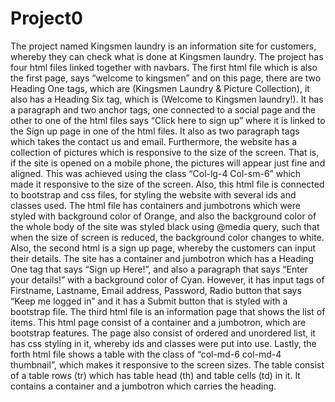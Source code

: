 # Project0
The project named Kingsmen laundry is an information site for customers, whereby they can check what is done at Kingsmen laundry. The project has four html files linked together with navbars. The first html file which is also the first page, says “welcome to kingsmen” and on this page, there are two Heading One tags, which are (Kingsmen Laundry & Picture Collection), it also has a Heading Six tag, which is (Welcome to Kingsmen laundry!). It has a paragraph and two anchor tags, one connected to a social page and the other to one of the html files says “Click here to sign up” where it is linked to the Sign up page in one of the html files. It also as two paragraph tags which takes the contact us and email. 
Furthermore, the website has a collection of pictures which is responsive to the size of the screen. That is, if the site is opened on a mobile phone, the pictures will appear just fine and aligned. This was achieved using the class “Col-lg-4 Col-sm-6” which made it responsive to the size of the screen. Also, this html file is connected to bootstrap and css files, for styling the website with several ids and classes used. The html file has containers and jumbotrons which were styled with background color of Orange, and also the background color of the whole body of the site was styled black using @media query, such that when the size of screen is reduced, the background color changes to white.
Also, the second html is a sign up page, whereby the customers can input their details. The site has a container and jumbotron which has a Heading One tag that says “Sign up Here!”, and also a paragraph that says “Enter your details!” with a background color of Cyan. However, it has input tags of Firstname, Lastname, Email address, Password, Radio button that says “Keep me logged in” and it has a Submit button that is styled with a bootstrap file.
The third html file is an information page that shows the list of items. This html page consist of a container and a jumbotron, which are bootstrap features. The page also consist of ordered and unordered list, it has css styling in it, whereby ids and classes were put into use.
Lastly, the forth html file shows a table with the class of “col-md-6 col-md-4 thumbnail”, which makes it responsive to the screen sizes. The table consist of a table rows (tr) which has table head (th) and table cells (td) in it. It contains a container and a jumbotron which carries the heading.
